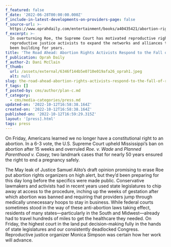 ```yaml
---
f_featured: false
f_date: '2022-06-28T00:00:00.000Z'
f_include-in-latest-developments-on-providers-page: false
f_source-url: >-
  https://www.oprahdaily.com/entertainment/books/a40435421/abortion-rights-activists-roe-v-wade/
f_excerpt: >-
  In overturning Roe, the Supreme Court has motivated reproductive rights and
  reproductive justice activists to expand the networks and alliances they’ve
  been building for years.
title: 'The Road Ahead: Abortion Rights Activists Respond to the Fall of Roe v. Wade'
f_publication: Oprah Daily
f_author-2: Dani McClain
f_thumb:
  url: /assets/external/6346f144b5e0710e019afa26_oprah1.jpeg
  alt: null
slug: the-road-ahead-abortion-rights-activists-respond-to-the-fall-of-roe-v-wade
f_tags: []
f_posted-by: cms/author/plan-c.md
f_category:
  - cms/media-categories/press.md
updated-on: '2022-10-12T16:58:38.164Z'
created-on: '2022-10-12T16:58:38.164Z'
published-on: '2022-10-12T16:59:29.315Z'
layout: '[press].html'
tags: press
---
```


  

On Friday, Americans learned we no longer have a constitutional right to an abortion. In a 6-3 vote, the U.S. Supreme Court upheld Mississippi’s ban on abortion after 15 weeks and overruled _Roe. v. Wade_ and _Planned Parenthood v. Casey,_ two landmark cases that for nearly 50 years ensured the right to end a pregnancy safely.

The May leak of Justice Samuel Alito’s draft opinion promising to erase Roe put abortion rights organizers on high alert, but they’d been preparing for this day long before the specifics were made public. Conservative lawmakers and activists had in recent years used state legislatures to chip away at access to the procedure, inching up the weeks of gestation after which abortion was banned and requiring that providers jump through medically unnecessary hoops to stay in business. While federal courts sometimes stood in the way of these anti-abortion laws taking effect, residents of many states—particularly in the South and Midwest—already had to travel hundreds of miles to get the healthcare they needed. On Friday, the highest court in the land put decision-making fully in the hands of state legislatures and our consistently deadlocked Congress. Reproductive justice organizer Monica Simpson was certain how her work will advance.
